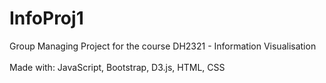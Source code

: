 # InfoProj1
Group Managing Project for the course DH2321 - Information Visualisation </br>
</br>
Made with: JavaScript, Bootstrap, D3.js, HTML, CSS
